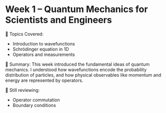 # Week 1 – Quantum Mechanics for Scientists and Engineers

🧠 Topics Covered:
- Introduction to wavefunctions
- Schrödinger equation in 1D
- Operators and measurements

📝 Summary:
This week introduced the fundamental ideas of quantum mechanics. I understood how wavefunctions encode the probability distribution of particles, and how physical observables like momentum and energy are represented by operators.

📌 Still reviewing: 
- Operator commutation
- Boundary conditions
